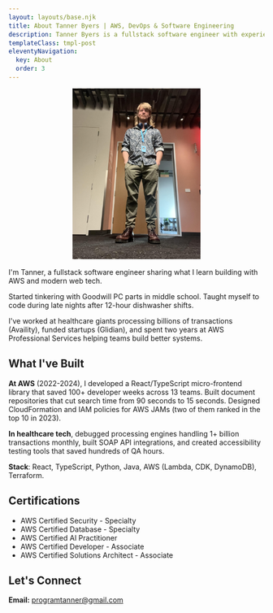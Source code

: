 ```yaml
---
layout: layouts/base.njk
title: About Tanner Byers | AWS, DevOps & Software Engineering
description: Tanner Byers is a fullstack software engineer with experience at AWS, healthcare tech, and startups.
templateClass: tmpl-post
eleventyNavigation:
  key: About
  order: 3
---
```


<p align="center"> 
  <img width="50%" src="/img/tanner.jpg" alt="Portrait of Tanner Byers" loading="lazy"/>
</p>

I'm Tanner, a fullstack software engineer sharing what I learn building with AWS and modern web tech.

Started tinkering with Goodwill PC parts in middle school. Taught myself to code during late nights after 12-hour dishwasher shifts.

I've worked at healthcare giants processing billions of transactions (Availity), funded startups (Glidian), and spent two years at AWS Professional Services helping teams build better systems.

## What I've Built

**At AWS** (2022-2024), I developed a React/TypeScript micro-frontend library that saved 100+ developer weeks across 13 teams. Built document repositories that cut search time from 90 seconds to 15 seconds. Designed CloudFormation and IAM policies for AWS JAMs (two of them ranked in the top 10 in 2023).

**In healthcare tech**, debugged processing engines handling 1+ billion transactions monthly, built SOAP API integrations, and created accessibility testing tools that saved hundreds of QA hours.

**Stack**: React, TypeScript, Python, Java, AWS (Lambda, CDK, DynamoDB), Terraform.

## Certifications

- AWS Certified Security - Specialty
- AWS Certified Database - Specialty  
- AWS Certified AI Practitioner
- AWS Certified Developer - Associate
- AWS Certified Solutions Architect - Associate

## Let's Connect

**Email:** [programtanner@gmail.com](mailto:programtanner@gmail.com)
